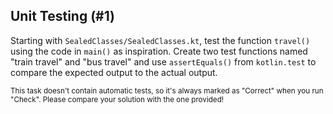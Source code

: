 ## Unit Testing (#1)

Starting with `SealedClasses/SealedClasses.kt`, test the function `travel()`
using the code in `main()` as inspiration. Create two test functions named
"train travel" and "bus travel" and use `assertEquals()` from `kotlin.test` to
compare the expected output to the actual output.

<sub> This task doesn't contain automatic tests,
so it's always marked as "Correct" when you run "Check".
Please compare your solution with the one provided! </sub>
